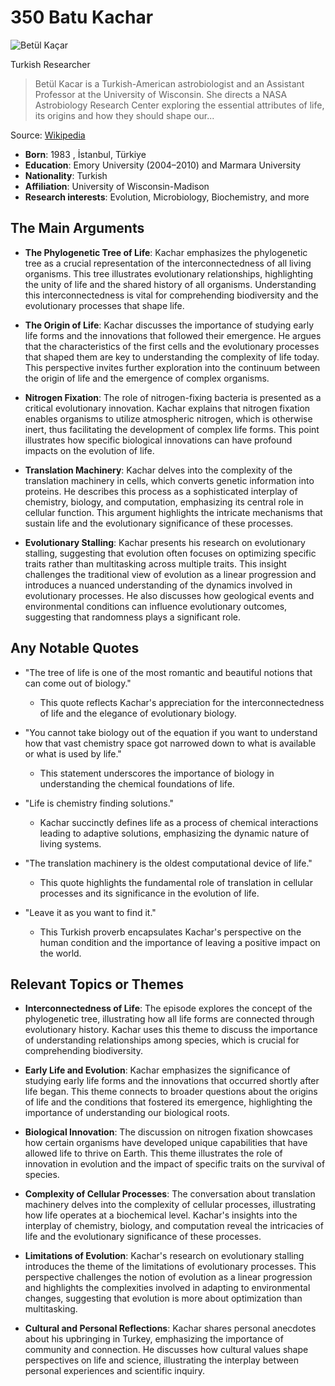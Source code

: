 # 350 Batu Kachar


![Betül Kaçar](https://encrypted-tbn0.gstatic.com/images?q=tbn:ANd9GcTg1kCrw2oplYOzTwWo5nMcUHmUDbyNFWTxQsfQyg&s=0)

Turkish Researcher

> Betül Kacar is a Turkish-American astrobiologist and an Assistant Professor at the University of Wisconsin. She directs a NASA Astrobiology Research Center exploring the essential attributes of life, its origins and how they should shape our...

Source: [Wikipedia](https://en.wikipedia.org/wiki/Bet%C3%BCl_Ka%C3%A7ar)

- **Born**: 1983 , İstanbul, Türkiye
- **Education**: Emory University (2004–2010) and Marmara University
- **Nationality**: Turkish
- **Affiliation**: University of Wisconsin-Madison
- **Research interests**: Evolution, Microbiology, Biochemistry, and more


## The Main Arguments

- **The Phylogenetic Tree of Life**: Kachar emphasizes the phylogenetic tree as a crucial representation of the interconnectedness of all living organisms. This tree illustrates evolutionary relationships, highlighting the unity of life and the shared history of all organisms. Understanding this interconnectedness is vital for comprehending biodiversity and the evolutionary processes that shape life.

- **The Origin of Life**: Kachar discusses the importance of studying early life forms and the innovations that followed their emergence. He argues that the characteristics of the first cells and the evolutionary processes that shaped them are key to understanding the complexity of life today. This perspective invites further exploration into the continuum between the origin of life and the emergence of complex organisms.

- **Nitrogen Fixation**: The role of nitrogen-fixing bacteria is presented as a critical evolutionary innovation. Kachar explains that nitrogen fixation enables organisms to utilize atmospheric nitrogen, which is otherwise inert, thus facilitating the development of complex life forms. This point illustrates how specific biological innovations can have profound impacts on the evolution of life.

- **Translation Machinery**: Kachar delves into the complexity of the translation machinery in cells, which converts genetic information into proteins. He describes this process as a sophisticated interplay of chemistry, biology, and computation, emphasizing its central role in cellular function. This argument highlights the intricate mechanisms that sustain life and the evolutionary significance of these processes.

- **Evolutionary Stalling**: Kachar presents his research on evolutionary stalling, suggesting that evolution often focuses on optimizing specific traits rather than multitasking across multiple traits. This insight challenges the traditional view of evolution as a linear progression and introduces a nuanced understanding of the dynamics involved in evolutionary processes. He also discusses how geological events and environmental conditions can influence evolutionary outcomes, suggesting that randomness plays a significant role.

## Any Notable Quotes

- "The tree of life is one of the most romantic and beautiful notions that can come out of biology."
  - This quote reflects Kachar's appreciation for the interconnectedness of life and the elegance of evolutionary biology.

- "You cannot take biology out of the equation if you want to understand how that vast chemistry space got narrowed down to what is available or what is used by life."
  - This statement underscores the importance of biology in understanding the chemical foundations of life.

- "Life is chemistry finding solutions."
  - Kachar succinctly defines life as a process of chemical interactions leading to adaptive solutions, emphasizing the dynamic nature of living systems.

- "The translation machinery is the oldest computational device of life."
  - This quote highlights the fundamental role of translation in cellular processes and its significance in the evolution of life.

- "Leave it as you want to find it."
  - This Turkish proverb encapsulates Kachar's perspective on the human condition and the importance of leaving a positive impact on the world.

## Relevant Topics or Themes

- **Interconnectedness of Life**: The episode explores the concept of the phylogenetic tree, illustrating how all life forms are connected through evolutionary history. Kachar uses this theme to discuss the importance of understanding relationships among species, which is crucial for comprehending biodiversity.

- **Early Life and Evolution**: Kachar emphasizes the significance of studying early life forms and the innovations that occurred shortly after life began. This theme connects to broader questions about the origins of life and the conditions that fostered its emergence, highlighting the importance of understanding our biological roots.

- **Biological Innovation**: The discussion on nitrogen fixation showcases how certain organisms have developed unique capabilities that have allowed life to thrive on Earth. This theme illustrates the role of innovation in evolution and the impact of specific traits on the survival of species.

- **Complexity of Cellular Processes**: The conversation about translation machinery delves into the complexity of cellular processes, illustrating how life operates at a biochemical level. Kachar's insights into the interplay of chemistry, biology, and computation reveal the intricacies of life and the evolutionary significance of these processes.

- **Limitations of Evolution**: Kachar's research on evolutionary stalling introduces the theme of the limitations of evolutionary processes. This perspective challenges the notion of evolution as a linear progression and highlights the complexities involved in adapting to environmental changes, suggesting that evolution is more about optimization than multitasking.

- **Cultural and Personal Reflections**: Kachar shares personal anecdotes about his upbringing in Turkey, emphasizing the importance of community and connection. He discusses how cultural values shape perspectives on life and science, illustrating the interplay between personal experiences and scientific inquiry.
